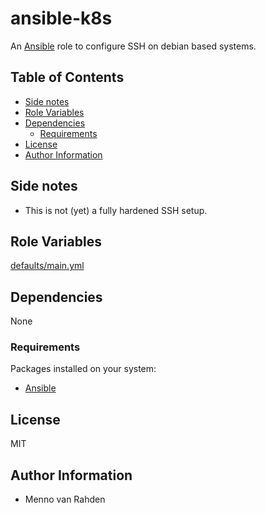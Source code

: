 # ansible-k8s <!-- omit in toc -->

An [Ansible](https://www.ansible.com) role to configure SSH on debian based systems.

## Table of Contents <!-- omit in toc -->

- [Side notes](#Side-notes)
- [Role Variables](#Role-Variables)
- [Dependencies](#Dependencies)
  - [Requirements](#Requirements)
- [License](#License)
- [Author Information](#Author-Information)

## Side notes

- This is not (yet) a fully hardened SSH setup.

## Role Variables

[defaults/main.yml](defaults/main.yml)

## Dependencies

None

### Requirements

Packages installed on your system:

- [Ansible](https://www.ansible.com)

## License

MIT

## Author Information

- Menno van Rahden
